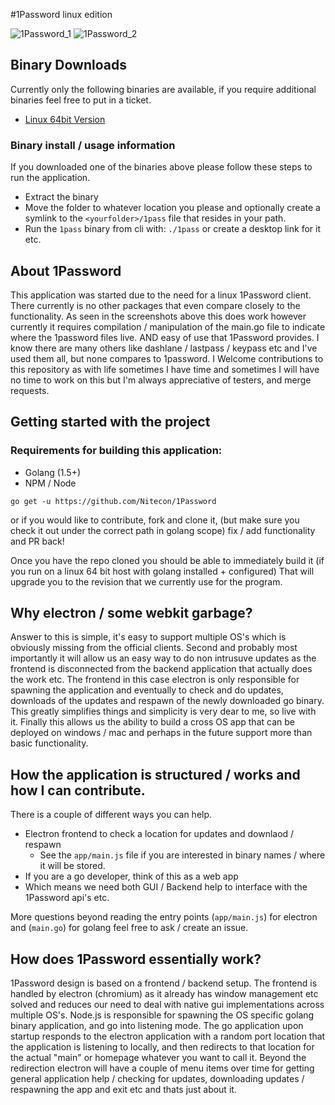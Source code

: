 #1Password linux edition

![1Password_1](https://s3.amazonaws.com/nitecon/1Password/screenShots/1Password_1.png)
![1Password_2](https://s3.amazonaws.com/nitecon/1Password/screenShots/1Password_2.png)

## Binary Downloads
Currently only the following binaries are available, if you require additional binaries feel free to put in a ticket.
- [Linux 64bit Version](https://s3.amazonaws.com/nitecon/1Password/1pass-linux-x64.tar.gz)

### Binary install / usage information
If you downloaded one of the binaries above please follow these steps to run the application.
- Extract the binary
- Move the folder to whatever location you please and optionally create a symlink to the `<yourfolder>/1pass` file that resides in your path.
- Run the `1pass` binary from cli with: `./1pass` or create a desktop link for it etc.

## About 1Password
This application was started due to the need for a linux 1Password client.  There currently is no other packages that even compare closely to the functionality.  As seen in the screenshots above this does work however currently it requires compilation / manipulation of the main.go file to indicate where the 1password files live.
AND easy of use that 1Password provides.  I know there are many others like dashlane / lastpass / keypass etc and I've used them all, but none compares to 1password.
I Welcome contributions to this repository as with life sometimes I have time and sometimes I will have no time to work on this but I'm always appreciative of testers,
and merge requests.


## Getting started with the project

### Requirements for building this application:
- Golang (1.5+)
- NPM / Node

`go get -u https://github.com/Nitecon/1Password`

or if you would like to contribute, fork and clone it, (but make sure you check it out under the correct path in golang scope) fix / add functionality and PR back!

Once you have the repo cloned you should be able to immediately build it (if you run on a linux 64 bit host with golang installed + configured)
That will upgrade you to the revision that we currently use for the program.

## Why electron / some webkit garbage?
Answer to this is simple, it's easy to support multiple OS's which is obviously missing from the official clients.
Second and probably most importantly it will allow us an easy way to do non intrusuve updates as the frontend is
disconnected from the backend application that actually does the work etc.  The frontend in this case electron is only responsible for
spawning the application and eventually to check and do updates, downloads of the updates and respawn of the newly downloaded
go binary.  This greatly simplifies things and simplicity is very dear to me, so live with it.  Finally this allows us the ability
to build a cross OS app that can be deployed on windows / mac and perhaps in the future support more than basic functionality.

## How the application is structured / works and how I can contribute.
There is a couple of different ways you can help.
- Electron frontend to check a location for updates and downlaod / respawn
  - See the `app/main.js` file if you are interested in binary names / where it will be stored.
- If you are a go developer, think of this as a web app
- Which means we need both GUI / Backend help to interface with the 1Password api's etc.

More questions beyond reading the entry points (`app/main.js`) for electron and (`main.go`) for golang feel free to ask / create an issue.

## How does 1Password essentially work?
1Password design is based on a frontend / backend setup.  The frontend is handled by electron (chromium) as it already has window management etc solved and reduces our need to deal with native gui implementations across multiple OS's.  Node.js is responsible for spawning the OS specific golang binary application, and go into listening mode.  The go application upon startup responds to the electron application with a random port location that the application is listening to locally, and then redirects to that location for the actual "main" or homepage whatever you want to call it.  Beyond the redirection electron will have a couple of menu items over time for getting general application help / checking for updates, downloading updates / respawning the app and exit etc and thats just about it.
